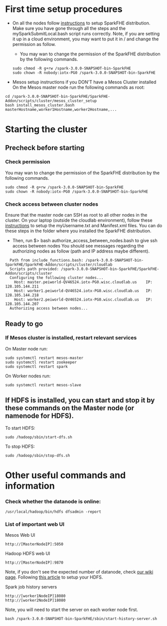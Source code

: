 # First time setup procedures
* On all the nodes follow [instructions](https://github.com/SpiRITlab/SparkFHE-Examples/wiki) to setup SparkFHE distribution. Make sure you have gone through all the steps and the mySparkSubmitLocal.bash script runs correctly. Note, if you are setting it up in a cloud environment, you may want to put it in / and change the permission as follow.

   * You may wan to change the permission of the SparkFHE distribution by the following commands.
   ```
   sudo chmod -R g+rw /spark-3.0.0-SNAPSHOT-bin-SparkFHE
   sudo chown -R nobody:iotx-PG0 /spark-3.0.0-SNAPSHOT-bin-SparkFHE
   ```

* Mesos setup instructions if you DON'T have a Mesos Cluster installed
On the Mesos master node run the following commands as root:
```
cd /spark-3.0.0-SNAPSHOT-bin-SparkFHE/SparkFHE-Addon/scripts/cluster/mesos_cluster_setup
bash install_mesos_cluster.bash masterHostname,worker1Hostname,worker2Hostname,...
```
 

# Starting the cluster
 
## Precheck before starting
### Check permission
You may wan to change the permission of the SparkFHE distribution by the following commands.
```
sudo chmod -R g+rw /spark-3.0.0-SNAPSHOT-bin-SparkFHE
sudo chown -R nobody:iotx-PG0 /spark-3.0.0-SNAPSHOT-bin-SparkFHE
```

### Check access between cluster nodes
Ensure that the master node can SSH as root to all other nodes in the cluster. 
On your laptop (outside the cloudlab environment), follow these [instructions](https://github.com/SpiRITlab/SparkFHE-Addon/tree/master/scripts/cluster/cloudlab) to setup the myUsername.txt and Manifest.xml files. You can do these steps in the folder where you installed the SparkFHE distribution.
  * Then, run $> bash authorize_access_between_nodes.bash  to give ssh access between nodes
    You should see messages regarding the authorizing nodes as follow (path and IP address maybe different).
  ```
    Path from include_functions.bash: /spark-3.0.0-SNAPSHOT-bin-SparkFHE/SparkFHE-Addon/scripts/cluster/cloudlab
    Scripts path provided: /spark-3.0.0-SNAPSHOT-bin-SparkFHE/SparkFHE-Addon/scripts/cluster
    Configuring the following cluster nodes...
      Host: master.peiworld-QV46524.iotx-PG0.wisc.cloudlab.us 	 IP: 128.105.144.211
      Host: worker1.peiworld-QV46524.iotx-PG0.wisc.cloudlab.us 	 IP: 128.105.144.218
      Host: worker2.peiworld-QV46524.iotx-PG0.wisc.cloudlab.us 	 IP: 128.105.144.207
    Authorizing access between nodes...
  ```


## Ready to go

### If Mesos cluster is installed, restart relevant services 
On Master node run:
```
sudo systemctl restart mesos-master
sudo systemctl restart zookeeper
sudo systemctl restart spark
```

On Worker nodes run:
```
sudo systemctl restart mesos-slave
```


## If HDFS is installed, you can start and stop it by these commands on the Master node (or namenode for HDFS).
To start HDFS: 
```
sudo /hadoop/sbin/start-dfs.sh
```
To stop HDFS: 
```
sudo /hadoop/sbin/stop-dfs.sh
```


# Other useful commands and information
### Check whether the datanode is online:
```
/usr/local/hadoop/bin/hdfs dfsadmin -report
```

### List of important web UI
Mesos Web UI
```
http://[MasterNodeIP]:5050
```

Hadoop HDFS web UI
```
http://[MasterNodeIP]:9870
```
Note, if you don't see the expected number of datanode, check [our wiki page](https://github.com/SpiRITlab/SparkFHE-Addon/wiki/Errors&Fixes). Following [this article](https://blog.usejournal.com/hadoop-3-0-installation-on-ubuntu-18-04-step-by-step-pseudo-distributed-mode-2808f6b8e71f) to setup your HDFS.

Spark job history servers
```
http://[worker1NodeIP]18080
http://[worker2NodeIP]18080
```
Note, you will need to start the server on each worker node first.
```
bash /spark-3.0.0-SNAPSHOT-bin-SparkFHE/sbin/start-history-server.sh
```
